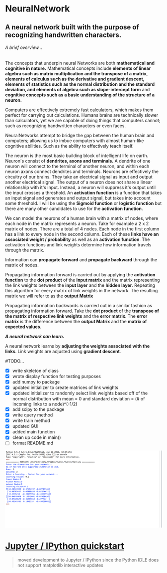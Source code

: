 # NeuralNetwork
## A neural network built with the purpose of recognizing handwritten characters.
###### A brief overview...
The concepts that underpin neural Networks are both **mathematical and cognitive in nature.** Mathematical concepts include **elements of linear algebra such as matrix multiplication and the transpose of a matrix, elements of calculus such as the derivative and gradient descent, elements of statistics such as the normal distribution and the standard deviation, and elements of algebra such as slope-intercept form** and **cognitive concepts such as a basic understanding of the structure of a neuron.**

Computers are effectively extremely fast calculators, which makes them perfect for carrying out calculations.
Humans brains are technically slower than calculators, yet we are capable of doing things that computers cannot; such as recognizing handwritten characters or even faces.

NeuralNetworks attempt to bridge the gap between the human brain and computers; allowing us to imbue computers with almost human-like cognitive abilities. Such as the ability to effectively teach itself.

The neuron is the most basic building block of intelligent life on earth. Neuron's consist of **dendrites, axons and terminals.** A dendrite of one neuron will connect to the terminal of another neuron, and within each neuron axons connect dendrites and terminals. Neurons are effectively the circuitry of our brains. They take an electrical signal as input and output another electrical signal. The output of a neuron does not share a linear relationship with it's input. Instead, a neuron will suppress it's output until the input crosses a threshold. An **activation function** is a function that takes an input signal and generates and output signal, but takes into account some threshold. I will be using the **Sigmoid function** or **logistic function** but there are many other candidates to use for the **activation function**.

We can model the neurons of a human brain with a matrix of nodes, where each node in the matrix represents a neuron. Take for example a 2 x 2 matrix of nodes. There are a total of 4 nodes. Each node in the first column has a link to every node in the second column. Each of these **links have an associated weight / probability** as well as an **activation function**. The activation functions and link weights determine how information travels through the matrix.

Information can **propagate forward** and **propagate backward** through the matrix of nodes.

Propagating information forward is carried out by applying the **activation function** to the **dot product** of the **input matrix** and the matrix representing the link weights between the **input layer** and the **hidden layer**. Repeating this algorithm for every matrix of link weights in the network. The resulting matrix we will refer to as the **output Matrix**

Propagating information backwards is carried out in a similar fashion as propagating information forward. Take the **dot product** of the **transpose of the matrix of respective link weights** and the **error matrix**. The **error matrix** is the difference between the **output Matrix** and the **matrix of expected values**.

***A neural network can learn.***

A neural network learns by **adjusting the weights associated with the links**. Link weights are adjusted using **gradient descent**. 

#TODO...
- [x] write skeleton of class
- [x] wrote display function for testing purposes
- [x] add numpy to package
- [x] updated initializer to create matrices of link weights
- [x] updated initializer to randomly select link weights based off of the normal distribution with mean = 0 and standard deviation = (# of incoming links to a node)^(-1/2)
- [x] add scipy to the package
- [x] write query method
- [x] write train method
- [x] updated GUI
- [x] added main function
- [x] clean up code in main()
- [ ] format README.md

![Alt text](/screenshots/usage.png?raw=true "Usage")

# [Jupyter / IPython quickstart](http://jupyter-notebook-beginner-guide.readthedocs.io/en/latest/install.html)
> moved development to Jupyter / IPython since the Python IDLE does not support matplotlib interactive updates
